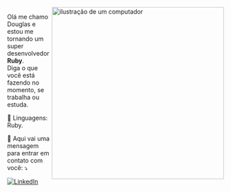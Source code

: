 <img src="https://raw.githubusercontent.com/MicaelliMedeiros/micaellimedeiros/master/image/computer-illustration.png" alt="ilustração de um computador" min-width="400px" max-width="400px" width="400px" align="right">

<p align="left"> 
  Olá me chamo Douglas e estou me tornando um super desenvolvedor <strong>Ruby</strong>.<br>
  Diga o que você está fazendo no momento, se trabalha ou estuda.
</p>

<p align="left">
  🦄 Linguagens: Ruby.
</p>


<p align="left">
  💌 Aqui vai uma mensagem para entrar em contato com você: ⤵️
</p>

<p align="left">
 
  <a href="#" title="LinkedIn">
  <img src="https://img.shields.io/badge/-Linkedin-0e76a8?style=flat-square&logo=Linkedin&logoColor=white&link=LINK-DO-SEU-LINKEDIN" alt="LinkedIn"/></a>
  
